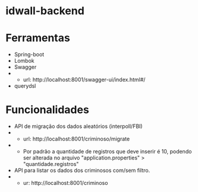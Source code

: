 # idwall-backend

# Ferramentas
* Spring-boot
* Lombok
* Swagger
* * url: http://localhost:8001/swagger-ui/index.html#/
* querydsl




# Funcionalidades
* API de migração dos dados aleatórios (interpoll/FBI)
* * url: http://localhost:8001/criminoso/migrate
* * Por padrão a quantidade de registros que deve inserir é 10, podendo ser alterada no arquivo "application.properties" > "quantidade.registros"
* API para listar os dados dos criminosos com/sem filtro.
* * ur: http://localhost:8001/criminoso
